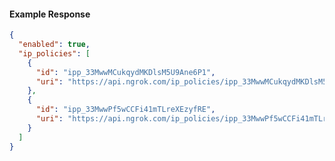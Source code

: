 <!-- Code generated for API Clients. DO NOT EDIT. -->

#### Example Response

```json
{
  "enabled": true,
  "ip_policies": [
    {
      "id": "ipp_33MwwMCukqydMKDlsM5U9Ane6P1",
      "uri": "https://api.ngrok.com/ip_policies/ipp_33MwwMCukqydMKDlsM5U9Ane6P1"
    },
    {
      "id": "ipp_33MwwPf5wCCFi41mTLreXEzyfRE",
      "uri": "https://api.ngrok.com/ip_policies/ipp_33MwwPf5wCCFi41mTLreXEzyfRE"
    }
  ]
}
```
